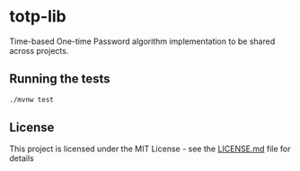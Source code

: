 #  totp-lib

Time-based One-time Password algorithm implementation to be shared across projects.

## Running the tests
```bash
./mvnw test
```

## License
This project is licensed under the MIT License - see the [LICENSE.md](LICENSE.md) file for details
